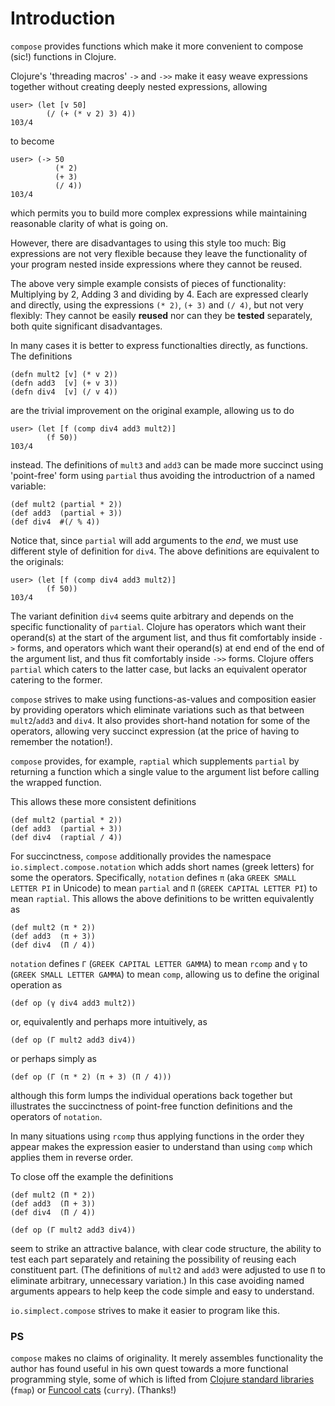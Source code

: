 # Introduction

`compose` provides functions which make it more convenient to compose (sic!) functions in Clojure.

Clojure's 'threading macros' `->` and `->>` make it easy weave expressions together without creating
deeply nested expressions, allowing 

```
user> (let [v 50]
        (/ (+ (* v 2) 3) 4))
103/4
```

to become

```
user> (-> 50
          (* 2)
          (+ 3)
          (/ 4))
103/4
```

which permits you to build more complex expressions while maintaining reasonable clarity of what is
going on.

However, there are disadvantages to using this style too much: Big expressions are not very flexible
because they leave the functionality of your program nested inside expressions where they cannot be
reused.

The above very simple example consists of pieces of functionality: Multiplying by 2, Adding 3 and
dividing by 4.  Each are expressed clearly and directly, using the expressions `(* 2)`, `(+ 3)` and
`(/ 4)`, but not very flexibly: They cannot be easily **reused** nor can they be **tested**
separately, both quite significant disadvantages.

In many cases it is better to express functionalties directly, as functions. The definitions

```
(defn mult2 [v] (* v 2))
(defn add3  [v] (+ v 3))
(defn div4  [v] (/ v 4))
```

are the trivial improvement on the original example, allowing us to do

```
user> (let [f (comp div4 add3 mult2)]
        (f 50))
103/4
```

instead. The definitions of `mult3` and `add3` can be made more succinct using 'point-free' form
using `partial` thus avoiding the introductrion of a named variable:

```
(def mult2 (partial * 2))
(def add3  (partial + 3))
(def div4  #(/ % 4))
```

Notice that, since `partial` will add arguments to the *end*, we must use different style of definition for
`div4`. The above definitions are equivalent to the originals:

```
user> (let [f (comp div4 add3 mult2)]
        (f 50))
103/4
```

The variant definition `div4` seems quite arbitrary and depends on the specific functionality of
`partial`. Clojure has operators which want their operand(s) at the start of the argument list, and
thus fit comfortably inside `->` forms, and operators which want their operand(s) at end end of the
end of the argument list, and thus fit comfortably inside `->>` forms.  Clojure offers `partial`
which caters to the latter case, but lacks an equivalent operator catering to the former.

`compose` strives to make using functions-as-values and composition easier by providing operators
which eliminate variations such as that between `mult2`/`add3` and `div4`. It also provides
short-hand notation for some of the operators, allowing very succinct expression (at the price of
having to remember the notation!).

`compose` provides, for example, `raptial` which supplements `partial` by returning a function
which a single value to the argument list before calling the wrapped function.

This allows these more consistent definitions

```
(def mult2 (partial * 2))
(def add3  (partial + 3))
(def div4  (raptial / 4))
```

For succinctness, `compose` additionally provides the namespace `io.simplect.compose.notation` which
adds short names (greek letters) for some the operators. Specifically, `notation` defines `π` (aka
`GREEK SMALL LETTER PI` in Unicode) to mean `partial` and `Π` (`GREEK CAPITAL LETTER PI`) to mean
`raptial`.  This allows the above definitions to be written equivalently as

```
(def mult2 (π * 2))
(def add3  (π + 3))
(def div4  (Π / 4))
```

`notation` defines `Γ`  (`GREEK CAPITAL LETTER GAMMA`) to mean `rcomp` and `γ` to (`GREEK SMALL
LETTER GAMMA`) to mean `comp`, allowing us to define the original operation as

```
(def op (γ div4 add3 mult2))
```

or, equivalently and perhaps more intuitively, as

```
(def op (Γ mult2 add3 div4))
```

or perhaps simply as

```
(def op (Γ (π * 2) (π + 3) (Π / 4)))
```

although this form lumps the individual operations back together but illustrates the succinctness of
point-free function definitions and the operators of `notation`.

In many situations using `rcomp` thus applying functions in the order they appear makes the
expression easier to understand than using `comp` which applies them in reverse order.

To close off the example the definitions

```
(def mult2 (Π * 2))
(def add3  (Π + 3))
(def div4  (Π / 4))

(def op (Γ mult2 add3 div4))
```

seem to strike an attractive balance, with clear code structure, the ability to test each part
separately and retaining the possibility of reusing each constituent part. (The definitions of
`mult2` and `add3` were adjusted to use `Π` to eliminate arbitrary, unnecessary variation.) In this
case avoiding named arguments appears to help keep the code simple and easy to understand.

`io.simplect.compose` strives to make it easier to program like this.

### PS

`compose` makes no claims of originality.  It merely assembles functionality the author has found
useful in his own quest towards a more functional programming style, some of which is lifted from
[Clojure standard libraries](https://github.com/clojure/algo.generic) (`fmap`) or [Funcool
cats](http://funcool.github.io/cats/latest/) (`curry`).  (Thanks!)
